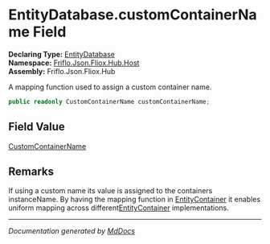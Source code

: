 ﻿<!--  
  <auto-generated>   
    The contents of this file were generated by a tool.  
    Changes to this file may be list if the file is regenerated  
  </auto-generated>   
-->

# EntityDatabase.customContainerName Field

**Declaring Type:** [EntityDatabase](../index.md)  
**Namespace:** [Friflo.Json.Fliox.Hub.Host](../../index.md)  
**Assembly:** Friflo.Json.Fliox.Hub

A mapping function used to assign a custom container name.

```csharp
public readonly CustomContainerName customContainerName;
```

## Field Value

[CustomContainerName](../../CustomContainerName/index.md)

## Remarks

If using a custom name its value is assigned to the containers instanceName.  By having the mapping function in [EntityContainer](../../EntityContainer/index.md) it enables uniform mapping across different[EntityContainer](../../EntityContainer/index.md) implementations.

___

*Documentation generated by [MdDocs](https://github.com/ap0llo/mddocs)*
